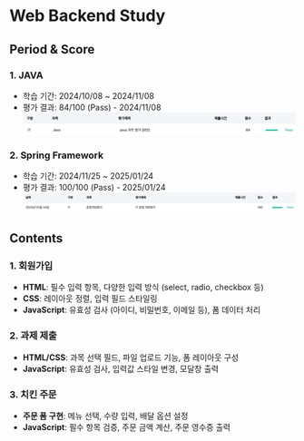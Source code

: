 # Web Backend Study

## Period & Score
### 1. JAVA
- 학습 기간: 2024/10/08 ~ 2024/11/08
- 평가 결과: 84/100 (Pass) - 2024/11/08 
![java_exam_result](/images/java_exam_result.png)

### 2. Spring Framework
- 학습 기간: 2024/11/25 ~ 2025/01/24
- 평가 결과: 100/100 (Pass) - 2025/01/24
![it_exam_result](/images/it_exam_result.png)

## Contents

### 1. 회원가입
- **HTML**: 필수 입력 항목, 다양한 입력 방식 (select, radio, checkbox 등)
- **CSS**: 레이아웃 정렬, 입력 필드 스타일링
- **JavaScript**: 유효성 검사 (아이디, 비밀번호, 이메일 등), 폼 데이터 처리

### 2. 과제 제출
- **HTML/CSS**: 과목 선택 필드, 파일 업로드 기능, 폼 레이아웃 구성
- **JavaScript**: 유효성 검사, 입력값 스타일 변경, 모달창 출력

### 3. 치킨 주문
- **주문 폼 구현**: 메뉴 선택, 수량 입력, 배달 옵션 설정  
- **JavaScript**: 필수 항목 검증, 주문 금액 계산, 주문 영수증 출력  

